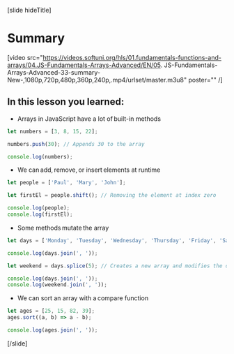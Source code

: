[slide hideTitle]
# Summary

[video src="https://videos.softuni.org/hls/01.fundamentals-functions-and-arrays/04.JS-Fundamentals-Arrays-Advanced/EN/05. JS-Fundamentals-Arrays-Advanced-33-summary-New-,1080p,720p,480p,360p,240p,.mp4/urlset/master.m3u8" poster="" /]

## In this lesson you learned:

- Arrays in JavaScript have a lot of built\-in methods

```js live
let numbers = [3, 8, 15, 22];

numbers.push(30); // Appends 30 to the array

console.log(numbers);
```

- We can add, remove, or insert elements at runtime
  
```js live
let people = ['Paul', 'Mary', 'John'];

let firstEl = people.shift(); // Removing the element at index zero

console.log(people);
console.log(firstEl);
```

- Some methods mutate the array

```js live
let days = ['Monday', 'Tuesday', 'Wednesday', 'Thursday', 'Friday', 'Saturday', 'Sunday'];

console.log(days.join(', '));

let weekend = days.splice(5); // Creates a new array and modifies the original

console.log(days.join(', '));
console.log(weekend.join(', '));
```

- We can sort an array with a compare function

```js live
let ages = [25, 15, 82, 39];
ages.sort((a, b) => a - b);

console.log(ages.join(', '));
```

[/slide]
